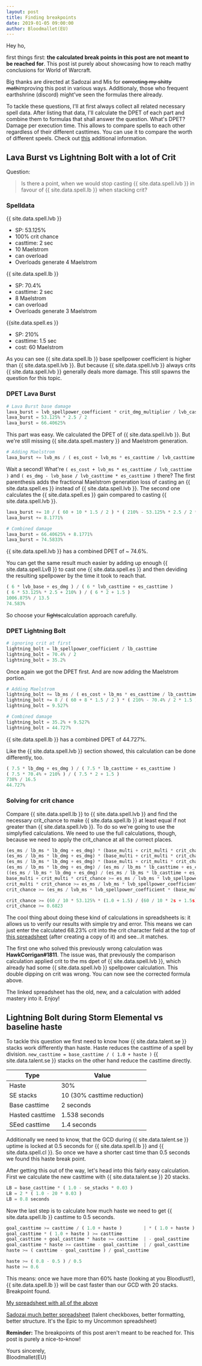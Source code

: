 ```yaml
---
layout: post
title: Finding breakpoints
date: 2019-01-05 09:00:00
author: Bloodmallet(EU)
---
```


Hey ho,

first things first: **the calculated break points in this post are not meant to be reached for**.
This post ist purely about showcasing how to reach mathy conclusions for World of Warcraft.

Big thanks are directed at Sadozai and Mis for ~~correcting my shitty math~~improving this post in various ways.
Additionaly, those who frequent earthshrine (discord) might've seen the formulas there already.

To tackle these questions, I'll at first always collect all related necessary spell data.
After listing that data, I'll calculate the DPET of each part and combine them to formulas that shall answer the question.
What's DPET? Damage per execution time.
This allows to compare spells to each other regardless of their different casttimes.
You can use it to compare the worth of different speels.
Check out [this](https://www.altered-time.com/forum/viewtopic.php?t=246) additional information.



## Lava Burst vs Lightning Bolt with a lot of Crit

Question:
> Is there a point, when we would stop casting {{ site.data.spell.lvb }} in favour of {{ site.data.spell.lb }} when stacking crit?


### Spelldata

{{ site.data.spell.lvb }}
- SP: 53.125%
- 100% crit chance
- casttime: 2 sec
- 10 Maelstrom
- can overload
- Overloads generate 4 Maelstrom

{{ site.data.spell.lb }}
- SP: 70.4%
- casttime: 2 sec
- 8 Maelstrom
- can overload
- Overloads generate 3 Maelstrom

{{site.data.spell.es }}
- SP: 210%
- casttime: 1.5 sec
- cost: 60 Maelstrom

As you can see {{ site.data.spell.lb }} base spellpower coefficient is higher than {{ site.data.spell.lvb }}.
But because {{ site.data.spell.lvb }} always crits {{ site.data.spell.lvb }} generally deals more damage.
This still spawns the question for this topic.


### DPET Lava Burst

```python
# Lava Burst base damage
lava_burst = lvb_spellpower_coefficient * crit_dmg_multiplier / lvb_casttime
lava_burst = 53.125% * 2.5 / 2
lava_burst = 66.40625%
```

This part was easy. We calculated the DPET of {{ site.data.spell.lvb }}.
But we're still missing {{ site.data.spell.mastery }} and Maelstrom generation.

```python
# Adding Maelstrom
lava_burst += lvb_ms / ( es_cost + lvb_ms * es_casttime / lvb_casttime ) * ( es_dmg - lvb_base / lvb_casttime * es_casttime ) / lvb_casttime
```

Wait a second! What're `( es_cost + lvb_ms * es_casttime / lvb_casttime )` and `( es_dmg - lvb_base / lvb_casttime * es_casttime )` there?
The first parenthesis adds the fractional Maelstrom generation loss of casting an {{ site.data.spell.es }} instead of {{ site.data.spell.lvb }}.
The second one calculates the {{ site.data.spell.es }} gain compared to casting {{ site.data.spell.lvb }}.

```python
lava_burst += 10 / ( 60 + 10 * 1.5 / 2 ) * ( 210% - 53.125% * 2.5 / 2 * 1.5 ) / 2
lava_burst += 8.1771%

# Combined damage
lava_burst = 66.40625% + 8.1771%
lava_burst = 74.5833%
```

{{ site.data.spell.lvb }} has a combined DPET of ~ 74.6%.

You can get the same result much easier by adding up enough {{ site.data.spell.LvB }} to cast one {{ site.data.spell.es }} and then deviding the resulting spellpower by the time it took to reach that.

```python
( 6 * lvb_base + es_dmg ) / ( 6 * lvb_casttime + es_casttime )
( 6 * 53.125% * 2.5 + 210% ) / ( 6 * 2 + 1.5 )
1006.875% / 13.5
74.583%
```

So choose your ~~fights~~calculation approach carefully.


### DPET Lightning Bolt

```python
# ignoring crit at first
lightning_bolt = lb_spellpower_coefficient / lb_casttime
lightning_bolt = 70.4% / 2
lightning_bolt = 35.2%
```

Once again we got the DPET first. And are now adding the Maelstrom portion.

```python
# Adding Maelstrom
lightning_bolt += lb_ms / ( es_cost + lb_ms * es_casttime / lb_casttime ) * ( es_dmg - lb_dmg / lb_casttime * es_casttime ) / lb_casttime
lightning_bolt += 8 / ( 60 + 8 * 1.5 / 2 ) * ( 210% - 70.4% / 2 * 1.5 ) / 2
lightning_bolt = 9.527%

# Combined damage
lightning_bolt = 35.2% + 9.527%
lightning_bolt = 44.727%
```
{{ site.data.spell.lb }} has a combined DPET of 44.727%.

Like the {{ site.data.spell.lvb }} section showed, this calculation can be done differently, too.

```python
( 7.5 * lb_dmg + es_dmg ) / ( 7.5 * lb_casttime + es_casttime )
( 7.5 * 70.4% + 210% ) / ( 7.5 * 2 + 1.5 )
738% / 16.5
44.727%
```


### Solving for crit chance

Compare {{ site.data.spell.lb }} to {{ site.data.spell.lvb }} and find the necessary crit_chance to make {{ site.data.spell.lb }} at least equal if not greater than {{ site.data.spell.lvb }}. To do so we're going to use the simplyfied calculations. We need to use the full calculations, though, because we need to apply the crit_chance at all the correct places.

```python
(es_ms / lb_ms * lb_dmg + es_dmg) * (base_multi + crit_multi * crit_chance) / (es_ms / lb_ms * lb_casttime + es_casttime) >= (es_ms / lvb_ms * lvb_spellpower_coefficient * (base_multi + crit_multi) + es_dmg * (base_multi + crit_multi * crit_chance)) / (es_ms / lvb_ms * lvb_casttime + es_casttime)
(es_ms / lb_ms * lb_dmg + es_dmg) * (base_multi + crit_multi * crit_chance) / (es_ms / lb_ms * lb_casttime + es_casttime) >= es_ms / lvb_ms * lvb_spellpower_coefficient * (base_multi + crit_multi) / (es_ms / lvb_ms * lvb_casttime + es_casttime) + es_dmg * (base_multi + crit_multi * crit_chance) / (es_ms / lvb_ms * lvb_casttime + es_casttime)
(es_ms / lb_ms * lb_dmg + es_dmg) * (base_multi + crit_multi * crit_chance) / (es_ms / lb_ms * lb_casttime + es_casttime) - es_dmg * (base_multi + crit_multi * crit_chance) / (es_ms / lvb_ms * lvb_casttime + es_casttime) >= es_ms / lvb_ms * lvb_spellpower_coefficient * (base_multi + crit_multi) / (es_ms / lvb_ms * lvb_casttime + es_casttime)
(es_ms / lb_ms * lb_dmg + es_dmg) / (es_ms / lb_ms * lb_casttime + es_casttime) * (base_multi + crit_multi * crit_chance) - es_dmg / (es_ms / lvb_ms * lvb_casttime + es_casttime) * (base_multi + crit_multi * crit_chance) >= es_ms / lvb_ms * lvb_spellpower_coefficient * (base_multi + crit_multi) / (es_ms / lvb_ms * lvb_casttime + es_casttime)
((es_ms / lb_ms * lb_dmg + es_dmg) / (es_ms / lb_ms * lb_casttime + es_casttime) - es_dmg / (es_ms / lvb_ms * lvb_casttime + es_casttime)) * (base_multi + crit_multi * crit_chance) >= es_ms / lvb_ms * lvb_spellpower_coefficient * (base_multi + crit_multi) / (es_ms / lvb_ms * lvb_casttime + es_casttime)
base_multi + crit_multi * crit_chance >= es_ms / lvb_ms * lvb_spellpower_coefficient * (base_multi + crit_multi) / (es_ms / lvb_ms * lvb_casttime + es_casttime) / ((es_ms / lb_ms * lb_dmg + es_dmg) / (es_ms / lb_ms * lb_casttime + es_casttime) - es_dmg / (es_ms / lvb_ms * lvb_casttime + es_casttime))
crit_multi * crit_chance >= es_ms / lvb_ms * lvb_spellpower_coefficient * (base_multi + crit_multi) / (es_ms / lvb_ms * lvb_casttime + es_casttime) / ((es_ms / lb_ms * lb_dmg + es_dmg) / (es_ms / lb_ms * lb_casttime + es_casttime) - es_dmg / (es_ms / lvb_ms * lvb_casttime + es_casttime)) - base_multi
crit_chance >= (es_ms / lvb_ms * lvb_spellpower_coefficient * (base_multi + crit_multi) / (es_ms / lvb_ms * lvb_casttime + es_casttime) / ((es_ms / lb_ms * lb_dmg + es_dmg) / (es_ms / lb_ms * lb_casttime + es_casttime) - es_dmg / (es_ms / lvb_ms * lvb_casttime + es_casttime)) - base_multi) / crit_multi

crit_chance >= (60 / 10 * 53.125% * (1.0 + 1.5) / (60 / 10 * 2s + 1.5s) / ((60 / 8 * 70.4% + 210%) / (60 / 8 * 2s + 1.5s) - 210% / (60 / 10 * 2s + 1.5s)) - 1.0) / 1.5
crit_chance >= 0.6823
```

The cool thing about doing these kind of calculations in spreadsheets is: it allows us to verify our results with simple try and error.
This means we can just enter the calculated 68.23% crit into the crit character field at the top of [this spreadsheet](https://docs.google.com/spreadsheets/d/1NcGxqrBb_vGMYm0TgDsWoaIIKkEtiLR-hXJFmzXvmJQ/edit#gid=0) (after creating a copy of it) and see...it matches.

The first one who solved this previously wrong calculation was **HawkCorrigan#1811**. The issue was, that previously the comparison calculation applied crit to the ms dpet of {{ site.data.spell.lvb }}, which already had some {{ site.data.spell.lvb }} spellpower calculation. This double dipping on crit was wrong. You can now see the corrected formula above.

The linked spreadsheet has the old, new, and a calculation with added mastery into it. Enjoy!


## Lightning Bolt during Storm Elemental vs baseline haste

To tackle this question we first need to know how {{ site.data.talent.se }} stacks work differently than haste.
Haste reduces the casttime of a spell by division. `new_casttime = base_casttime / ( 1.0 + haste )`
{{ site.data.talent.se }} stacks on the other hand reduce the casttime directly.

Type | Value
--- | ---
Haste | 30%
SE stacks | 10 (30% casttime reduction)
Base casttime | 2 seconds
Hasted casttime | 1.538 seconds
SEed casttime | 1.4 seconds

Additionally we need to know, that the GCD during {{ site.data.talent.se }} uptime is locked at 0.5 seconds for {{ site.data.spell.lb }} and {{ site.data.spell.cl }}. So once we have a shorter cast time than 0.5 seconds we found this haste break point.

After getting this out of the way, let's head into this fairly easy calculation. First we calculate the new casttime with {{ site.data.talent.se }} 20 stacks.

```python
LB = base_casttime * ( 1.0 - se_stacks * 0.03 )
LB = 2 * ( 1.0 - 20 * 0.03 )
LB = 0.8 seconds
```
Now the last step is to calculate how much haste we need to get {{ site.data.spell.lb }} casttime to 0.5 seconds.

```python
goal_casttime >= casttime / ( 1.0 + haste )        | * ( 1.0 + haste )
goal_casttime * ( 1.0 + haste ) >= casttime
goal_casttime + goal_casttime * haste >= casttime  | - goal_casttime
goal_casttime * haste >= casttime - goal_casttime  | / goal_casttime
haste >= ( casttime - goal_casttime ) / goal_casttime

haste >= ( 0.8 - 0.5 ) / 0.5
haste >= 0.6
```

This means: once we have more than 60% haste (looking at you Bloodlust!), {{ site.data.spell.lb }} will be cast faster than our GCD with 20 stacks.
Breakpoint found.

[My spreadsheet with all of the above](https://docs.google.com/spreadsheets/d/1NcGxqrBb_vGMYm0TgDsWoaIIKkEtiLR-hXJFmzXvmJQ/edit#gid=0)

[Sadozai much better spreadsheet](https://docs.google.com/spreadsheets/d/1cyYenNF4qBuWGaYkXg17h6oBb1ReeTAIPdJI8PmFzGI) (talent checkboxes, better formatting, better structure. It's the Epic to my Uncommon spreadsheet)

**Reminder:** The breakpoints of this post aren't meant to be reached for. This post is purely a nice-to-know!

Yours sincerely,<br/>
Bloodmallet(EU)
